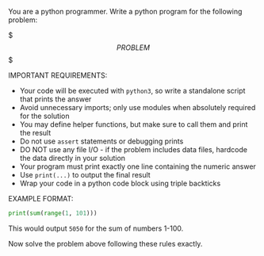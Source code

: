 You are a python programmer. Write a python program for the following problem:

$$$PROBLEM$$$

IMPORTANT REQUIREMENTS:
- Your code will be executed with `python3`, so write a standalone script that prints the answer
- Avoid unnecessary imports; only use modules when absolutely required for the solution
- You may define helper functions, but make sure to call them and print the result
- Do not use `assert` statements or debugging prints
- DO NOT use any file I/O - if the problem includes data files, hardcode the data directly in your solution
- Your program must print exactly one line containing the numeric answer
- Use `print(...)` to output the final result
- Wrap your code in a python code block using triple backticks

EXAMPLE FORMAT:
```python
print(sum(range(1, 101)))
```

This would output `5050` for the sum of numbers 1-100.

Now solve the problem above following these rules exactly.
